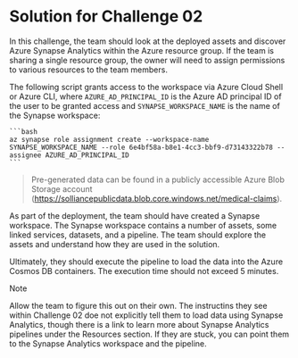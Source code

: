 # Solution for Challenge 02

In this challenge, the team should look at the deployed assets and discover Azure Synapse Analytics within the Azure resource group. If the team is sharing a single resource group, the owner will need to assign permissions to various resources to the team members.

The following script grants access to the workspace via Azure Cloud Shell or Azure CLI, where `AZURE_AD_PRINCIPAL_ID` is the Azure AD principal ID of the user to be granted access and `SYNAPSE_WORKSPACE_NAME` is the name of the Synapse workspace:

    ```bash
    az synapse role assignment create --workspace-name SYNAPSE_WORKSPACE_NAME --role 6e4bf58a-b8e1-4cc3-bbf9-d73143322b78 --assignee AZURE_AD_PRINCIPAL_ID
    ```

> Pre-generated data can be found in a publicly accessible Azure Blob Storage account (https://solliancepublicdata.blob.core.windows.net/medical-claims).

As part of the deployment, the team should have created a Synapse workspace. The Synapse workspace contains a number of assets, some linked services, datasets, and a pipeline. The team should explore the assets and understand how they are used in the solution.

Ultimately, they should execute the pipeline to load the data into the Azure Cosmos DB containers. The execution time should not exceed 5 minutes.

> [!NOTE]
> Allow the team to figure this out on their own. The instructins they see within Challenge 02 doe not explicitly tell them to load data using Synapse Analytics, though there is a link to learn more about Synapse Analytics pipelines under the Resources section. If they are stuck, you can point them to the Synapse Analytics workspace and the pipeline.
